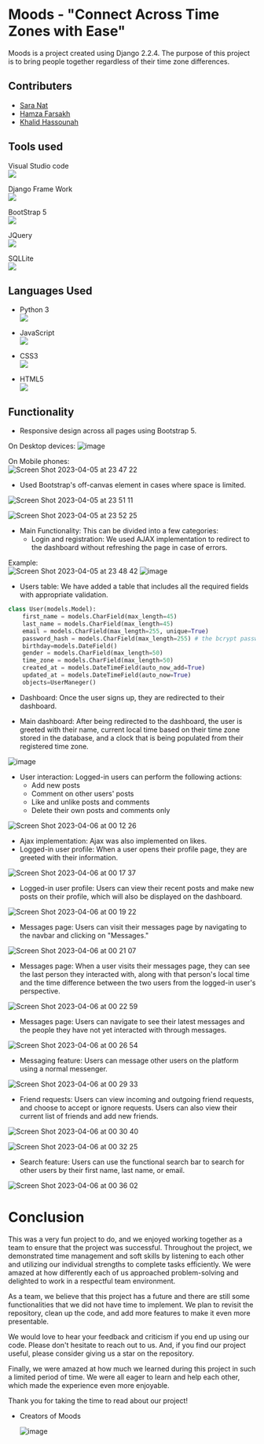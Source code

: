 # Moods - "Connect Across Time Zones with Ease"
Moods is a project created using Django 2.2.4. The purpose of this project is to bring people together regardless of their time zone differences.



## Contributers

* <a href="https://github.com/saranatour1">Sara  Nat</a>
* <a href="https://github.com/hamzafarsakh">Hamza Farsakh </a>
* <a href="https://github.com/KhalidHassouna">Khalid Hassounah </a>

## Tools used 
<p> <span>Visual Studio code</span> <br> <img src="https://img.shields.io/badge/Visual_Studio_Code-0078D4?style=for-the-badge&logo=visual%20studio%20code&logoColor=white" /> </p>


<p> <span>Django Frame Work </span> <br> <img src="https://img.shields.io/badge/Django-092E20?style=for-the-badge&logo=django&logoColor=green" /> </p>

<p> <span>BootStrap 5</span> <br> <img src="https://img.shields.io/badge/Bootstrap-563D7C?style=for-the-badge&logo=bootstrap&logoColor=white" /> </p>

<p> <span>JQuery</span> <br> <img src="https://img.shields.io/badge/jQuery-0769AD?style=for-the-badge&logo=jquery&logoColor=white" /> </p>

<p> <span>SQLLite</span> <br> <img src="https://img.shields.io/badge/SQLite-07405E?style=for-the-badge&logo=sqlite&logoColor=white" /> </p>


## Languages Used 
* Python 3   <br> <img src="https://img.shields.io/badge/Python-FFD43B?style=for-the-badge&logo=python&logoColor=blue" />

* JavaScript   <br> <img src="https://img.shields.io/badge/JavaScript-323330?style=for-the-badge&logo=javascript&logoColor=F7DF1E" />

* CSS3 <br> <img src="https://img.shields.io/badge/CSS3-1572B6?style=for-the-badge&logo=css3&logoColor=white" />

* HTML5 <br> <img src="https://img.shields.io/badge/HTML5-E34F26?style=for-the-badge&logo=html5&logoColor=white" />

## Functionality

- Responsive design across all pages using Bootstrap 5.


On Desktop devices:
![image](https://user-images.githubusercontent.com/77834808/230219214-593c6acb-9c33-4c08-bc0b-0240b6947338.png)

On Mobile phones: <br>
![Screen Shot 2023-04-05 at 23 47 22](https://user-images.githubusercontent.com/77834808/230219354-b80f6db5-5b4c-41c4-9106-fdf1d2596b20.png)

- Used Bootstrap's off-canvas element in cases where space is limited.


![Screen Shot 2023-04-05 at 23 51 11](https://user-images.githubusercontent.com/77834808/230220077-250d334e-d246-42ce-9123-cb23f7aab28f.png)

![Screen Shot 2023-04-05 at 23 52 25](https://user-images.githubusercontent.com/77834808/230220255-a09cff92-d9ac-412d-8003-02fadd153fd0.png)

- Main Functionality: This can be divided into a few categories:
  - Login and registration: We used AJAX implementation to redirect to the dashboard without refreshing the page in case of errors.


Example: <br>
![Screen Shot 2023-04-05 at 23 48 42](https://user-images.githubusercontent.com/77834808/230220817-b0a7db40-92ca-4a00-a652-978f6a5debd3.png)
![image](https://user-images.githubusercontent.com/77834808/230221122-d25c6c21-94f9-40e7-bed8-b547fa6360ae.png)

- Users table: We have added a table that includes all the required fields with appropriate validation.


```python
class User(models.Model):
    first_name = models.CharField(max_length=45)
    last_name = models.CharField(max_length=45)
    email = models.CharField(max_length=255, unique=True)
    password_hash = models.CharField(max_length=255) # the bcrypt password hash only.
    birthday=models.DateField()
    gender = models.CharField(max_length=50)
    time_zone = models.CharField(max_length=50)
    created_at = models.DateTimeField(auto_now_add=True)
    updated_at = models.DateTimeField(auto_now=True)
    objects=UserManeger()

```
- Dashboard: Once the user signs up, they are redirected to their dashboard.


- Main dashboard: After being redirected to the dashboard, the user is greeted with their name, current local time based on their time zone stored in the database, and a clock that is being populated from their registered time zone.

![image](https://user-images.githubusercontent.com/77834808/230222916-6de301a7-001c-42b4-8551-98e4fa3f62ef.png)

- User interaction: Logged-in users can perform the following actions:
  - Add new posts
  - Comment on other users' posts
  - Like and unlike posts and comments
  - Delete their own posts and comments only


![Screen Shot 2023-04-06 at 00 12 26](https://user-images.githubusercontent.com/77834808/230223353-b26ecb06-2e1a-46dc-8487-e235ab7383f4.png)

- Ajax implementation: Ajax was also implemented on likes.
- Logged-in user profile: When a user opens their profile page, they are greeted with their information.


![Screen Shot 2023-04-06 at 00 17 37](https://user-images.githubusercontent.com/77834808/230224094-5c3ccf39-e18e-4b9b-9011-8b63e3c2bad9.png)

- Logged-in user profile: Users can view their recent posts and make new posts on their profile, which will also be displayed on the dashboard.


![Screen Shot 2023-04-06 at 00 19 22](https://user-images.githubusercontent.com/77834808/230224345-bb883350-f2fb-4f32-8722-10518e6f1cd4.png)


- Messages page: Users can visit their messages page by navigating to the navbar and clicking on "Messages."

![Screen Shot 2023-04-06 at 00 21 07](https://user-images.githubusercontent.com/77834808/230224645-fe9e7774-c671-4dfc-8003-f4d1a6675926.png)


- Messages page: When a user visits their messages page, they can see the last person they interacted with, along with that person's local time and the time difference between the two users from the logged-in user's perspective.

![Screen Shot 2023-04-06 at 00 22 59](https://user-images.githubusercontent.com/77834808/230224900-c886ff85-7e60-4c85-a804-dea8da612080.png)

- Messages page: Users can navigate to see their latest messages and the people they have not yet interacted with through messages.


![Screen Shot 2023-04-06 at 00 26 54](https://user-images.githubusercontent.com/77834808/230225375-04a5eee4-7139-4922-9190-f273b167fa42.png)
- Messaging feature: Users can message other users on the platform using a normal messenger.

![Screen Shot 2023-04-06 at 00 29 33](https://user-images.githubusercontent.com/77834808/230225747-b89fe946-9812-4ee0-a99d-b0e51ebe96e3.png)

- Friend requests: Users can view incoming and outgoing friend requests, and choose to accept or ignore requests. Users can also view their current list of friends and add new friends.

![Screen Shot 2023-04-06 at 00 30 40](https://user-images.githubusercontent.com/77834808/230226411-64d9fad5-7682-4839-906d-126aa253160a.png)

![Screen Shot 2023-04-06 at 00 32 25](https://user-images.githubusercontent.com/77834808/230226463-8f00b0c2-bfa8-4ec0-bc5c-69c027a11b72.png)


- Search feature: Users can use the functional search bar to search for other users by their first name, last name, or email.



![Screen Shot 2023-04-06 at 00 36 02](https://user-images.githubusercontent.com/77834808/230226740-7519edce-c355-44de-9826-63d81e2ec2ef.png)


# Conclusion 

This was a very fun project to do, and we enjoyed working together as a team to ensure that the project was successful. Throughout the project, we demonstrated time management and soft skills by listening to each other and utilizing our individual strengths to complete tasks efficiently. We were amazed at how differently each of us approached problem-solving and delighted to work in a respectful team environment.

As a team, we believe that this project has a future and there are still some functionalities that we did not have time to implement. We plan to revisit the repository, clean up the code, and add more features to make it even more presentable. 

We would love to hear your feedback and criticism if you end up using our code. Please don't hesitate to reach out to us. And, if you find our project useful, please consider giving us a star on the repository. 

Finally, we were amazed at how much we learned during this project in such a limited period of time. We were all eager to learn and help each other, which made the experience even more enjoyable.

Thank you for taking the time to read about our project!

- Creators of Moods 



  ![image](https://user-images.githubusercontent.com/77834808/230228434-15fbe2c1-dc37-4518-9f00-9affb391acb0.png)